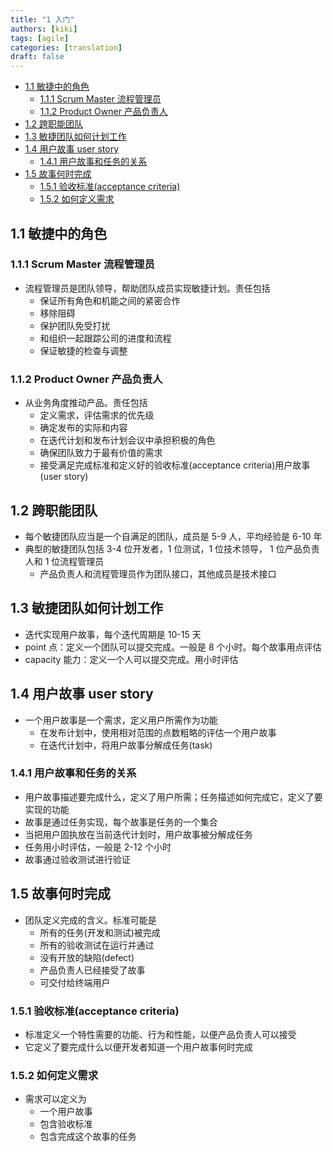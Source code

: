 ```yaml
---
title: "1 入门"
authors: [kiki]
tags: [agile]
categories: [translation]
draft: false
---
```


- [1.1 敏捷中的角色](#11-%e6%95%8f%e6%8d%b7%e4%b8%ad%e7%9a%84%e8%a7%92%e8%89%b2)
  - [1.1.1 Scrum Master 流程管理员](#111-scrum-master-%e6%b5%81%e7%a8%8b%e7%ae%a1%e7%90%86%e5%91%98)
  - [1.1.2 Product Owner 产品负责人](#112-product-owner-%e4%ba%a7%e5%93%81%e8%b4%9f%e8%b4%a3%e4%ba%ba)
- [1.2 跨职能团队](#12-%e8%b7%a8%e8%81%8c%e8%83%bd%e5%9b%a2%e9%98%9f)
- [1.3 敏捷团队如何计划工作](#13-%e6%95%8f%e6%8d%b7%e5%9b%a2%e9%98%9f%e5%a6%82%e4%bd%95%e8%ae%a1%e5%88%92%e5%b7%a5%e4%bd%9c)
- [1.4 用户故事 user story](#14-%e7%94%a8%e6%88%b7%e6%95%85%e4%ba%8b-user-story)
  - [1.4.1 用户故事和任务的关系](#141-%e7%94%a8%e6%88%b7%e6%95%85%e4%ba%8b%e5%92%8c%e4%bb%bb%e5%8a%a1%e7%9a%84%e5%85%b3%e7%b3%bb)
- [1.5 故事何时完成](#15-%e6%95%85%e4%ba%8b%e4%bd%95%e6%97%b6%e5%ae%8c%e6%88%90)
  - [1.5.1 验收标准(acceptance criteria)](#151-%e9%aa%8c%e6%94%b6%e6%a0%87%e5%87%86acceptance-criteria)
  - [1.5.2 如何定义需求](#152-%e5%a6%82%e4%bd%95%e5%ae%9a%e4%b9%89%e9%9c%80%e6%b1%82)

## 1.1 敏捷中的角色

### 1.1.1 Scrum Master 流程管理员

- 流程管理员是团队领导，帮助团队成员实现敏捷计划。责任包括
  - 保证所有角色和机能之间的紧密合作
  - 移除阻碍
  - 保护团队免受打扰
  - 和组织一起跟踪公司的进度和流程
  - 保证敏捷的检查与调整

### 1.1.2 Product Owner 产品负责人

- 从业务角度推动产品。责任包括
  - 定义需求，评估需求的优先级
  - 确定发布的实际和内容
  - 在迭代计划和发布计划会议中承担积极的角色
  - 确保团队致力于最有价值的需求
  - 接受满足完成标准和定义好的验收标准(acceptance criteria)用户故事(user story)

## 1.2 跨职能团队

- 每个敏捷团队应当是一个自满足的团队，成员是 5-9 人，平均经验是 6-10 年
- 典型的敏捷团队包括 3-4 位开发者，1 位测试，1 位技术领导， 1 位产品负责人和 1 位流程管理员
  - 产品负责人和流程管理员作为团队接口，其他成员是技术接口

## 1.3 敏捷团队如何计划工作

- 迭代实现用户故事，每个迭代周期是 10-15 天
- point 点：定义一个团队可以提交完成。一般是 8 个小时。每个故事用点评估
- capacity 能力：定义一个人可以提交完成。用小时评估

## 1.4 用户故事 user story

- 一个用户故事是一个需求，定义用户所需作为功能
  - 在发布计划中，使用相对范围的点数粗略的评估一个用户故事
  - 在迭代计划中，将用户故事分解成任务(task)

### 1.4.1 用户故事和任务的关系

- 用户故事描述要完成什么，定义了用户所需；任务描述如何完成它，定义了要实现的功能
- 故事是通过任务实现，每个故事是任务的一个集合
- 当把用户固执放在当前迭代计划时，用户故事被分解成任务
- 任务用小时评估，一般是 2-12 个小时
- 故事通过验收测试进行验证

## 1.5 故事何时完成

- 团队定义完成的含义。标准可能是
  - 所有的任务(开发和测试)被完成
  - 所有的验收测试在运行并通过
  - 没有开放的缺陷(defect)
  - 产品负责人已经接受了故事
  - 可交付给终端用户

### 1.5.1  验收标准(acceptance criteria)

- 标准定义一个特性需要的功能、行为和性能，以便产品负责人可以接受
- 它定义了要完成什么以便开发者知道一个用户故事何时完成

### 1.5.2 如何定义需求

- 需求可以定义为
  - 一个用户故事
  - 包含验收标准
  - 包含完成这个故事的任务
